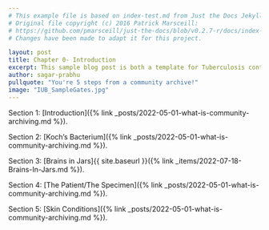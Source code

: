 ```yaml
---
# This example file is based on index-test.md from Just the Docs Jekyll Theme and modified from https://www.embeddedlog.com/jekyll-theme-rtd/demo-pages/test-page.html , Copyright 2021 Carlos Pereira Atencio. 
# Original file copyright (c) 2016 Patrick Marsceill:
# https://github.com/pmarsceill/just-the-docs/blob/v0.2.7-r/docs/index-test.md
# Changes have been made to adapt it for this project.

layout: post
title: Chapter 0- Introduction
excerpt: This sample blog post is both a template for Tuberculosis contents and an example-formatting page.
author: sagar-prabhu
pullquote: "You're 5 steps from a community archive!"
image: "IUB_SampleGates.jpg"
---
```


Section 1: [Introduction]({% link _posts/2022-05-01-what-is-community-archiving.md %}).

Section 2: [Koch’s Bacterium]({% link _posts/2022-05-01-what-is-community-archiving.md %}). 

Section 3: [Brains in Jars]{{ site.baseurl }}({% link _items/2022-07-18-Brains-In-Jars.md %}).

Section 4: [The Patient/The Specimen]({% link _posts/2022-05-01-what-is-community-archiving.md %}).

Section 5: [Skin Conditions]({% link _posts/2022-05-01-what-is-community-archiving.md %}).


